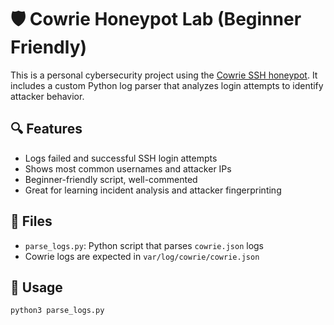 # 🛡️ Cowrie Honeypot Lab (Beginner Friendly)

This is a personal cybersecurity project using the [Cowrie SSH honeypot](https://github.com/cowrie/cowrie). It includes a custom Python log parser that analyzes login attempts to identify attacker behavior.

## 🔍 Features

- Logs failed and successful SSH login attempts
- Shows most common usernames and attacker IPs
- Beginner-friendly script, well-commented
- Great for learning incident analysis and attacker fingerprinting

## 📂 Files

- `parse_logs.py`: Python script that parses `cowrie.json` logs
- Cowrie logs are expected in `var/log/cowrie/cowrie.json`

## 🚀 Usage

```bash
python3 parse_logs.py

